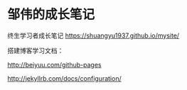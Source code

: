 # 邹伟的成长笔记
终生学习者成长笔记 https://shuangyu1937.github.io/mysite/ 


搭建博客学习文档：

http://beiyuu.com/github-pages

http://jekyllrb.com/docs/configuration/
